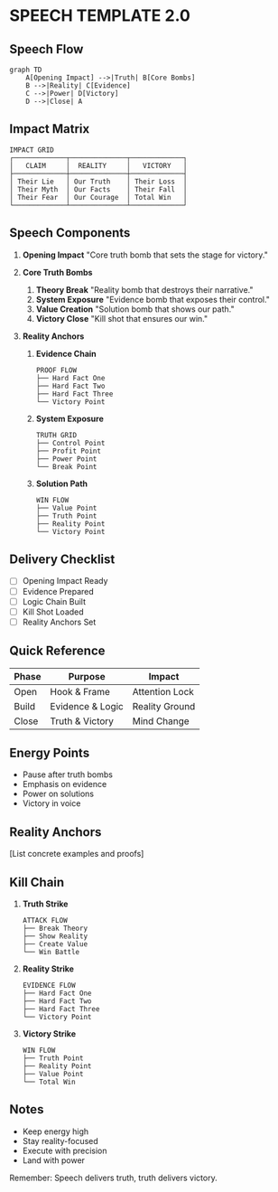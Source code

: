 # SPEECH TEMPLATE 2.0

## Speech Flow
```mermaid
graph TD
    A[Opening Impact] -->|Truth| B[Core Bombs]
    B -->|Reality| C[Evidence]
    C -->|Power| D[Victory]
    D -->|Close| A
```

## Impact Matrix
```
IMPACT GRID
┌─────────────┬──────────────┬─────────────┐
│   CLAIM     │  REALITY     │   VICTORY   │
├─────────────┼──────────────┼─────────────┤
│ Their Lie   │ Our Truth    │ Their Loss  │
│ Their Myth  │ Our Facts    │ Their Fall  │
│ Their Fear  │ Our Courage  │ Total Win   │
└─────────────┴──────────────┴─────────────┘
```

## Speech Components
1. **Opening Impact**
   "Core truth bomb that sets the stage for victory."

2. **Core Truth Bombs**
   1. **Theory Break**
      "Reality bomb that destroys their narrative."
   2. **System Exposure**
      "Evidence bomb that exposes their control."
   3. **Value Creation**
      "Solution bomb that shows our path."
   4. **Victory Close**
      "Kill shot that ensures our win."

3. **Reality Anchors**
   1. **Evidence Chain**
      ```
      PROOF FLOW
      ├── Hard Fact One
      ├── Hard Fact Two
      ├── Hard Fact Three
      └── Victory Point
      ```
   2. **System Exposure**
      ```
      TRUTH GRID
      ├── Control Point
      ├── Profit Point
      ├── Power Point
      └── Break Point
      ```
   3. **Solution Path**
      ```
      WIN FLOW
      ├── Value Point
      ├── Truth Point
      ├── Reality Point
      └── Victory Point
      ```

## Delivery Checklist
- [ ] Opening Impact Ready
- [ ] Evidence Prepared
- [ ] Logic Chain Built
- [ ] Kill Shot Loaded
- [ ] Reality Anchors Set

## Quick Reference
| Phase | Purpose | Impact |
|-------|----------|--------|
| Open | Hook & Frame | Attention Lock |
| Build | Evidence & Logic | Reality Ground |
| Close | Truth & Victory | Mind Change |

## Energy Points
- Pause after truth bombs
- Emphasis on evidence
- Power on solutions
- Victory in voice

## Reality Anchors
[List concrete examples and proofs]

## Kill Chain
1. **Truth Strike**
   ```
   ATTACK FLOW
   ├── Break Theory
   ├── Show Reality
   ├── Create Value
   └── Win Battle
   ```
2. **Reality Strike**
   ```
   EVIDENCE FLOW
   ├── Hard Fact One
   ├── Hard Fact Two
   ├── Hard Fact Three
   └── Victory Point
   ```
3. **Victory Strike**
   ```
   WIN FLOW
   ├── Truth Point
   ├── Reality Point
   ├── Value Point
   └── Total Win
   ```

## Notes
- Keep energy high
- Stay reality-focused
- Execute with precision
- Land with power

Remember: Speech delivers truth, truth delivers victory.
